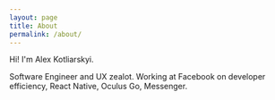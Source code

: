 ```yaml
---
layout: page
title: About
permalink: /about/
---
```


Hi! I'm Alex Kotliarskyi.

Software Engineer and UX zealot. Working at Facebook on developer efficiency, React Native, Oculus Go, Messenger.
